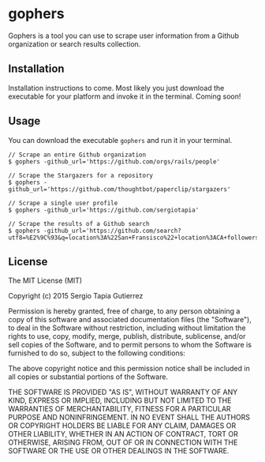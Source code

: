 # gophers
Gophers is a tool you can use to scrape user information from a Github
organization or search results collection.

## Installation

Installation instructions to come. Most likely you just download the executable
for your platform and invoke it in the terminal. Coming soon!

## Usage

You can download the executable `gophers` and run it in your terminal.

```
// Scrape an entire Github organization
$ gophers -github_url='https://github.com/orgs/rails/people'

// Scrape the Stargazers for a repository
$ gophers -github_url='https://github.com/thoughtbot/paperclip/stargazers'

// Scrape a single user profile
$ gophers -github_url='https://github.com/sergiotapia'

// Scrape the results of a Github search
$ gophers -github_url='https://github.com/search?utf8=%E2%9C%93&q=location%3A%22San+Fransisco%22+location%3ACA+followers%3A%3E100&type=Users&ref=advsearch&l='
```

## License

The MIT License (MIT)

Copyright (c) 2015 Sergio Tapia Gutierrez

Permission is hereby granted, free of charge, to any person obtaining a copy
of this software and associated documentation files (the "Software"), to deal
in the Software without restriction, including without limitation the rights
to use, copy, modify, merge, publish, distribute, sublicense, and/or sell
copies of the Software, and to permit persons to whom the Software is
furnished to do so, subject to the following conditions:

The above copyright notice and this permission notice shall be included in all
copies or substantial portions of the Software.

THE SOFTWARE IS PROVIDED "AS IS", WITHOUT WARRANTY OF ANY KIND, EXPRESS OR
IMPLIED, INCLUDING BUT NOT LIMITED TO THE WARRANTIES OF MERCHANTABILITY,
FITNESS FOR A PARTICULAR PURPOSE AND NONINFRINGEMENT. IN NO EVENT SHALL THE
AUTHORS OR COPYRIGHT HOLDERS BE LIABLE FOR ANY CLAIM, DAMAGES OR OTHER
LIABILITY, WHETHER IN AN ACTION OF CONTRACT, TORT OR OTHERWISE, ARISING FROM,
OUT OF OR IN CONNECTION WITH THE SOFTWARE OR THE USE OR OTHER DEALINGS IN THE
SOFTWARE.

